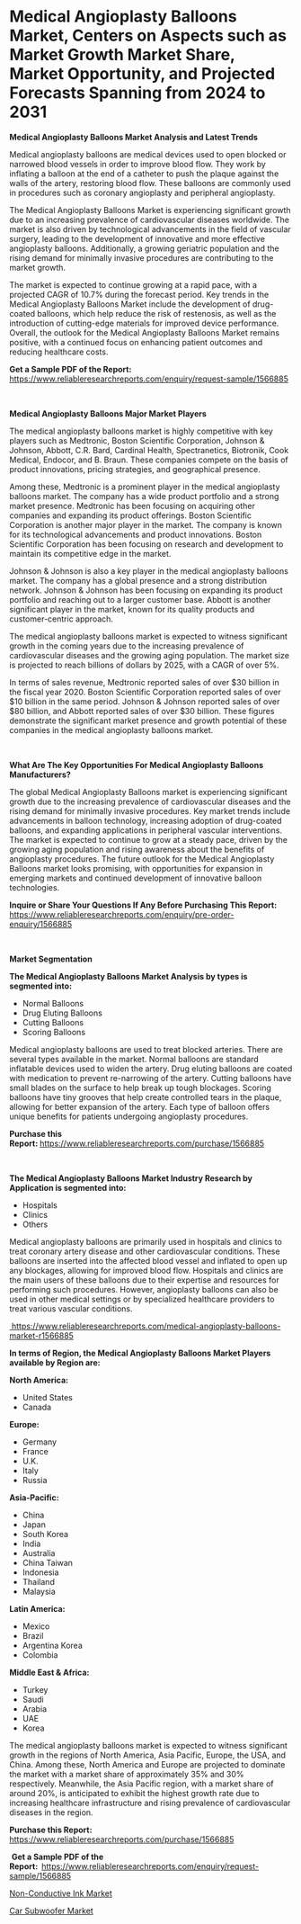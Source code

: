 <p><h1>Medical Angioplasty Balloons Market, Centers on Aspects such as Market Growth Market Share, Market Opportunity, and Projected Forecasts Spanning from 2024 to 2031</h1></p><p><strong>Medical Angioplasty Balloons Market Analysis and Latest Trends</strong></p>
<p><p>Medical angioplasty balloons are medical devices used to open blocked or narrowed blood vessels in order to improve blood flow. They work by inflating a balloon at the end of a catheter to push the plaque against the walls of the artery, restoring blood flow. These balloons are commonly used in procedures such as coronary angioplasty and peripheral angioplasty.</p><p>The Medical Angioplasty Balloons Market is experiencing significant growth due to an increasing prevalence of cardiovascular diseases worldwide. The market is also driven by technological advancements in the field of vascular surgery, leading to the development of innovative and more effective angioplasty balloons. Additionally, a growing geriatric population and the rising demand for minimally invasive procedures are contributing to the market growth.</p><p>The market is expected to continue growing at a rapid pace, with a projected CAGR of 10.7% during the forecast period. Key trends in the Medical Angioplasty Balloons Market include the development of drug-coated balloons, which help reduce the risk of restenosis, as well as the introduction of cutting-edge materials for improved device performance. Overall, the outlook for the Medical Angioplasty Balloons Market remains positive, with a continued focus on enhancing patient outcomes and reducing healthcare costs.</p></p>
<p><strong>Get a Sample PDF of the Report:&nbsp;</strong> <a href="https://www.reliableresearchreports.com/enquiry/request-sample/1566885">https://www.reliableresearchreports.com/enquiry/request-sample/1566885</a></p>
<p>&nbsp;</p>
<p><strong>Medical Angioplasty Balloons Major Market Players</strong></p>
<p><p>The medical angioplasty balloons market is highly competitive with key players such as Medtronic, Boston Scientific Corporation, Johnson & Johnson, Abbott, C.R. Bard, Cardinal Health, Spectranetics, Biotronik, Cook Medical, Endocor, and B. Braun. These companies compete on the basis of product innovations, pricing strategies, and geographical presence.</p><p>Among these, Medtronic is a prominent player in the medical angioplasty balloons market. The company has a wide product portfolio and a strong market presence. Medtronic has been focusing on acquiring other companies and expanding its product offerings. Boston Scientific Corporation is another major player in the market. The company is known for its technological advancements and product innovations. Boston Scientific Corporation has been focusing on research and development to maintain its competitive edge in the market.</p><p>Johnson & Johnson is also a key player in the medical angioplasty balloons market. The company has a global presence and a strong distribution network. Johnson & Johnson has been focusing on expanding its product portfolio and reaching out to a larger customer base. Abbott is another significant player in the market, known for its quality products and customer-centric approach.</p><p>The medical angioplasty balloons market is expected to witness significant growth in the coming years due to the increasing prevalence of cardiovascular diseases and the growing aging population. The market size is projected to reach billions of dollars by 2025, with a CAGR of over 5%.</p><p>In terms of sales revenue, Medtronic reported sales of over $30 billion in the fiscal year 2020. Boston Scientific Corporation reported sales of over $10 billion in the same period. Johnson & Johnson reported sales of over $80 billion, and Abbott reported sales of over $30 billion. These figures demonstrate the significant market presence and growth potential of these companies in the medical angioplasty balloons market.</p></p>
<p>&nbsp;</p>
<p><strong>What Are The Key Opportunities For Medical Angioplasty Balloons Manufacturers?</strong></p>
<p><p>The global Medical Angioplasty Balloons market is experiencing significant growth due to the increasing prevalence of cardiovascular diseases and the rising demand for minimally invasive procedures. Key market trends include advancements in balloon technology, increasing adoption of drug-coated balloons, and expanding applications in peripheral vascular interventions. The market is expected to continue to grow at a steady pace, driven by the growing aging population and rising awareness about the benefits of angioplasty procedures. The future outlook for the Medical Angioplasty Balloons market looks promising, with opportunities for expansion in emerging markets and continued development of innovative balloon technologies.</p></p>
<p><strong>Inquire or Share Your Questions If Any Before Purchasing This Report:</strong> <a href="https://www.reliableresearchreports.com/enquiry/pre-order-enquiry/1566885">https://www.reliableresearchreports.com/enquiry/pre-order-enquiry/1566885</a></p>
<p>&nbsp;</p>
<p><strong>Market Segmentation</strong></p>
<p><strong>The Medical Angioplasty Balloons Market Analysis by types is segmented into:</strong></p>
<p><ul><li>Normal Balloons</li><li>Drug Eluting Balloons</li><li>Cutting Balloons</li><li>Scoring Balloons</li></ul></p>
<p><p>Medical angioplasty balloons are used to treat blocked arteries. There are several types available in the market. Normal balloons are standard inflatable devices used to widen the artery. Drug eluting balloons are coated with medication to prevent re-narrowing of the artery. Cutting balloons have small blades on the surface to help break up tough blockages. Scoring balloons have tiny grooves that help create controlled tears in the plaque, allowing for better expansion of the artery. Each type of balloon offers unique benefits for patients undergoing angioplasty procedures.</p></p>
<p><strong>Purchase this Report:&nbsp;</strong><a href="https://www.reliableresearchreports.com/purchase/1566885">https://www.reliableresearchreports.com/purchase/1566885</a></p>
<p>&nbsp;</p>
<p><strong>The Medical Angioplasty Balloons Market Industry Research by Application is segmented into:</strong></p>
<p><ul><li>Hospitals</li><li>Clinics</li><li>Others</li></ul></p>
<p><p>Medical angioplasty balloons are primarily used in hospitals and clinics to treat coronary artery disease and other cardiovascular conditions. These balloons are inserted into the affected blood vessel and inflated to open up any blockages, allowing for improved blood flow. Hospitals and clinics are the main users of these balloons due to their expertise and resources for performing such procedures. However, angioplasty balloons can also be used in other medical settings or by specialized healthcare providers to treat various vascular conditions.</p></p>
<p><a href="https://www.reliableresearchreports.com/medical-angioplasty-balloons-market-r1566885">&nbsp;https://www.reliableresearchreports.com/medical-angioplasty-balloons-market-r1566885</a></p>
<p><strong>In terms of Region, the Medical Angioplasty Balloons Market Players available by Region are:</strong></p>
<p>
    <p> <strong> North America: </strong>
        <ul>
            <li>United States</li>
            <li>Canada</li>
        </ul>
        </p> 
    <p> <strong> Europe: </strong>
        <ul>
            <li>Germany</li>
            <li>France</li>
            <li>U.K.</li>
            <li>Italy</li>
            <li>Russia</li>
        </ul>
        </p> 
    <p> <strong> Asia-Pacific: </strong>
        <ul>
            <li>China</li>
            <li>Japan</li>
            <li>South Korea</li>
            <li>India</li>
            <li>Australia</li>
            <li>China Taiwan</li>
            <li>Indonesia</li>
            <li>Thailand</li>
            <li>Malaysia</li>
        </ul>
        </p> 
    <p> <strong> Latin America: </strong>
        <ul>
            <li>Mexico</li>
            <li>Brazil</li>
            <li>Argentina Korea</li>
            <li>Colombia</li>
        </ul>
        </p> 
    <p> <strong> Middle East & Africa: </strong>
        <ul>
            <li>Turkey</li>
            <li>Saudi</li>
            <li>Arabia</li>
            <li>UAE</li>
            <li>Korea</li>
        </ul>
    </p>
    </p>
<p><p>The medical angioplasty balloons market is expected to witness significant growth in the regions of North America, Asia Pacific, Europe, the USA, and China. Among these, North America and Europe are projected to dominate the market with a market share of approximately 35% and 30% respectively. Meanwhile, the Asia Pacific region, with a market share of around 20%, is anticipated to exhibit the highest growth rate due to increasing healthcare infrastructure and rising prevalence of cardiovascular diseases in the region.</p></p>
<p><strong>Purchase this Report: </strong><a href="https://www.reliableresearchreports.com/purchase/1566885">https://www.reliableresearchreports.com/purchase/1566885</a></p>
<p>&nbsp;<strong>Get a Sample PDF of the Report:&nbsp;&nbsp;</strong><a href="https://www.reliableresearchreports.com/enquiry/request-sample/1566885">https://www.reliableresearchreports.com/enquiry/request-sample/1566885</a></p>
<p><strong></strong></p>
<p><p><a href="https://github.com/cobainhalbaru1/Market-Research-Report-List-1/blob/main/non-conductive-ink-market.md">Non-Conductive Ink Market</a></p><p><a href="https://github.com/PeterParrish5/Market-Research-Report-List-5/blob/main/car-subwoofer-market.md">Car Subwoofer Market</a></p></p>